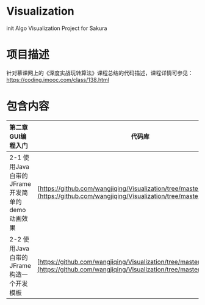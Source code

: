 # Visualization
init Algo Visualization Project for Sakura
# 项目描述
针对慕课网上的《深度实战玩转算法》课程总结的代码描述，课程详情可参见：https://coding.imooc.com/class/138.html
# 包含内容
| 第二章 GUI编程入门 | 代码库 | 
| :--- | :---: | 
| 2-1 使用Java自带的JFrame开发简单的demo动画效果 | [https://github.com/wangjiqing/Visualization/tree/master/JFrameDemo](https://github.com/wangjiqing/Visualization/tree/master/JFrameDemo) |
| 2-2 使用Java自带的JFrame构造一个开发模板 | [https://github.com/wangjiqing/Visualization/tree/master/AlgoTemplate](https://github.com/wangjiqing/Visualization/tree/master/AlgoTemplate) |
